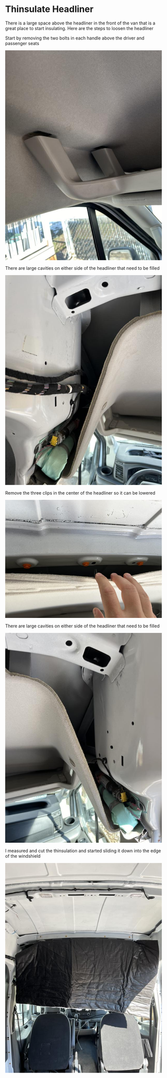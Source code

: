 # Thinsulate Headliner

There is a large space above the headliner in the front of the van that is a great place to start insulating. Here are the steps to loosen the headliner

Start by removing the two bolts in each handle above the driver and passenger seats

![headliner insulation](assets/headliner-insulate-01.JPG)

There are large cavities on either side of the headliner that need to be filled

![headliner insulation](assets/headliner-insulate-02.JPG)

Remove the three clips in the center of the headliner so it can be lowered

![headliner insulation](assets/headliner-insulate-03.JPG)

There are large cavities on either side of the headliner that need to be filled

![headliner insulation](assets/headliner-insulate-04.JPG)

I measured and cut the thinsulation and started sliding it down into the edge of the windshield

![headliner insulation](assets/headliner-insulate-05.JPG)